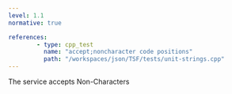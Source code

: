 ```yaml
---
level: 1.1
normative: true

references:
        - type: cpp_test
          name: "accept;noncharacter code positions"
          path: "/workspaces/json/TSF/tests/unit-strings.cpp"
---
```


The service accepts Non-Characters